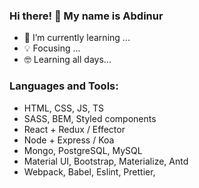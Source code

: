 ### Hi there! 👋 My name is Abdinur

- 🌱 I’m currently learning ...
- 💡 Focusing ...
- 🤓 Learning all days...



### Languages and Tools:

- HTML, CSS, JS, TS
- SASS, BEM, Styled components
- React + Redux / Effector
- Node + Express / Koa
- Mongo, PostgreSQL, MySQL
- Material UI, Bootstrap, Materialize, Antd
- Webpack, Babel, Eslint, Prettier, 
